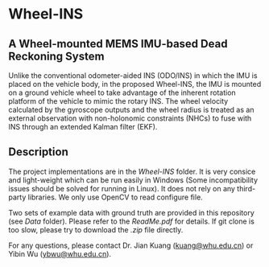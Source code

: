 # Wheel-INS
## A Wheel-mounted MEMS IMU-based Dead Reckoning System

Unlike the conventional odometer-aided INS (ODO/INS) in which the IMU is placed on the vehicle body, in the proposed Wheel-INS, the IMU is mounted on a ground vehicle wheel to take advantage of the inherent rotation platform of the vehicle to mimic the rotary INS.  The wheel velocity calculated by the gyroscope outputs and the wheel radius is treated as an external observation with non-holonomic constraints (NHCs) to fuse with INS through an extended Kalman filter (EKF).

## Description
The project implementations are in the *Wheel-INS* folder. It is very consice and light-weight which can be run easily in Windows (Some incompatibility issues should be solved for running in Linux). It does not rely on any third-party libraries. We only use OpenCV to read configure file. 

Two sets of example data with ground truth are provided in this repository (see *Data* folder). Please refer to the *ReadMe.pdf* for details. If git clone is too slow, please try to download the *.zip* file directly.

For any questions, please contact Dr. Jian Kuang (kuang@whu.edu.cn) or Yibin Wu (ybwu@whu.edu.cn).
